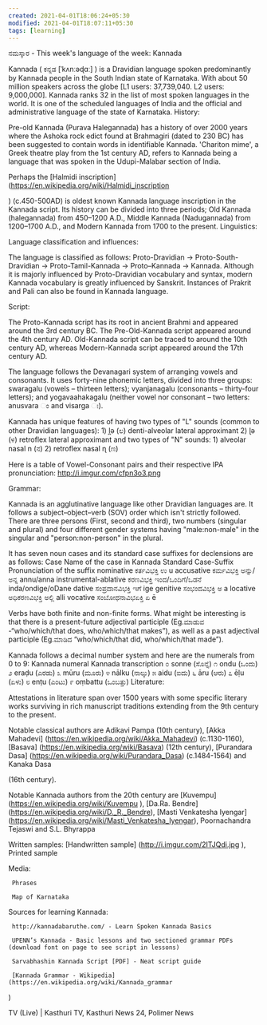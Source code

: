 ```yaml
---
created: 2021-04-01T18:06:24+05:30
modified: 2021-04-01T18:07:11+05:30
tags: [learning]
---
```


 ನಮಸ್ಕಾರ - This week's language of the week: Kannada 
 
 Kannada ( ಕನ್ನಡ [ˈkʌnːəɖɑː] ) is a Dravidian language spoken predominantly by Kannada people in the South Indian state of Karnataka. With about 50 million speakers across the globe [L1 users: 37,739,040. L2 users: 9,000,000]. Kannada ranks 32 in the list of most spoken languages in the world. It is one of the scheduled languages of India and the official and administrative language of the state of Karnataka.
 History:
 
 Pre-old Kannada (Purava Halegannada) has a history of over 2000 years where the Ashoka rock edict found at Brahmagiri (dated to 230 BC) has been suggested to contain words in identifiable Kannada. 'Chariton mime', a Greek theatre play from the 1st century AD, refers to Kannada being a language that was spoken in the Udupi-Malabar section of India.
 
 Perhaps the [Halmidi inscription] (https://en.wikipedia.org/wiki/Halmidi_inscription
 
 ) (c.450-500AD) is oldest known Kannada language inscription in the Kannada script. Its history can be divided into three periods; Old Kannada (halegannada) from 450–1200 A.D., Middle Kannada (Nadugannada) from 1200–1700 A.D., and Modern Kannada from 1700 to the present.
 Linguistics:
 
 Language classification and influences:
 
 The language is classified as follows: Proto-Dravidian -> Proto-South-Dravidian -> Proto-Tamil-Kannada -> Proto–Kannada -> Kannada. Although it is majorly influenced by Proto-Dravidian vocabulary and syntax, modern Kannada vocabulary is greatly influenced by Sanskrit. Instances of Prakrit and Pali can also be found in Kannada language.
 
 Script:
 
 The Proto-Kannada script has its root in ancient Brahmi and appeared around the 3rd century BC. The Pre-Old-Kannada script appeared around the 4th century AD. Old-Kannada script can be traced to around the 10th century AD, whereas Modern-Kannada script appeared around the 17th century AD.
 
 The language follows the Devanagari system of arranging vowels and consonants. It uses forty-nine phonemic letters, divided into three groups: swaragalu (vowels – thirteen letters); vyanjanagalu (consonants – thirty-four letters); and yogavaahakagalu (neither vowel nor consonant – two letters: anusvara ಂ and visarga ಃ).
 
 Kannada has unique features of having two types of "L" sounds (common to other Dravidian languages): 1) l̪ə (ಲ) denti-alveolar lateral approximant 2) ɭə (ಳ) retroflex lateral approximant and two types of "N" sounds: 1) alveolar nasal n (ನ) 2) retroflex nasal ɳ (ಣ)
 
 Here is a table of Vowel-Consonant pairs and their respective IPA pronunciation: http://i.imgur.com/cfpn3o3.png
 
 Grammar:
 
 Kannada is an agglutinative language like other Dravidian languages are. It follows a subject–object–verb (SOV) order which isn't strictly followed. There are three persons (First, second and third), two numbers (singular and plural) and four different gender systems having "male:non-male" in the singular and "person:non-person" in the plural.
 
 It has seven noun cases and its standard case suffixes for declensions are as follows:
 Case	Name of the case in Kannada	Standard Case-Suffix	Pronunciation of the suffix
 nominative	ಕರ್ತವಿಭಕ್ತಿ	ಉ	u
 accusative	ಕರ್ಮವಿಭಕ್ತಿ	ಅನ್ನು/ಅನ್ನ	annu/anna
 instrumental-ablative	ಕರಣವಿಭಕ್ತಿ	ಇಂದ/ಒಂದಿಗೆ/ಒಡನೆ	inda/ondige/oDane
 dative	ಸಂಪ್ರದಾನವಿಭಕ್ತಿ	ಇಗೆ	ige
 genitive	ಸಂಭಂದವಿಭಕ್ತಿ	ಅ	a
 locative	ಅಧಿಕರಣವಿಭಕ್ತಿ	ಅಲ್ಲಿ	alli
 vocative	ಸಂಬೋಧನಾವಿಭಏಕ್ತಿ	ಏ	ē
 
 Verbs have both finite and non-finite forms. What might be interesting is that there is a present-future adjectival participle (Eg.ಮಾಡುವ -“who/which/that does, who/which/that makes”), as well as a past adjectival participle (Eg.ಮಾಡಿದ “who/which/that did, who/which/that made”).
 
 Kannada follows a decimal number system and here are the numerals from 0 to 9:
 Kannada numeral	Kannada transcription
 ೦	sonne (ಸೊನ್ನೆ)
 ೧	ondu (ಒಂದು)
 ೨	eraḍu (ಎರಡು)
 ೩	mūru (ಮೂರು)
 ೪	nālku (ನಾಲ್ಕು)
 ೫	aidu (ಐದು)
 ೬	āru (ಆರು)
 ೭	ēḷu (ಏಳು)
 ೮	enṭu (ಎಂಟು)
 ೯	oṃbattu (ಒಂಬತ್ತು)
 Literature:
 
 Attestations in literature span over 1500 years with some specific literary works surviving in rich manuscript traditions extending from the 9th century to the present.
 
 Notable classical authors are Adikavi Pampa
 (10th century), [Akka Mahadevi] (https://en.wikipedia.org/wiki/Akka_Mahadevi) (c.1130-1160), [Basava] (https://en.wikipedia.org/wiki/Basava) (12th century), [Purandara Dasa] (https://en.wikipedia.org/wiki/Purandara_Dasa) (c.1484-1564) and Kanaka Dasa
 
 (16th century).
 
 Notable Kannada authors from the 20th century are [Kuvempu] (https://en.wikipedia.org/wiki/Kuvempu
 ), [Da.Ra. Bendre] (https://en.wikipedia.org/wiki/D._R._Bendre), [Masti Venkatesha Iyengar] (https://en.wikipedia.org/wiki/Masti_Venkatesha_Iyengar), Poornachandra Tejaswi and S.L. Bhyrappa
 
 Written samples: [Handwritten sample] (http://i.imgur.com/2ITJQdi.jpg
 ), Printed sample
 
 Media:
 
     Phrases
 
     Map of Karnataka
 
 Sources for learning Kannada:
 
     http://kannadabaruthe.com/ - Learn Spoken Kannada Basics
 
     UPENN’s Kannada - Basic lessons and two sectioned grammar PDFs (download font on page to see script in lessons)
 
     Sarvabhashin Kannada Script [PDF] - Neat script guide
 
     [Kannada Grammar - Wikipedia] (https://en.wikipedia.org/wiki/Kannada_grammar
 
 )
 
 TV (Live) | Kasthuri TV, Kasthuri News 24, Polimer News 
